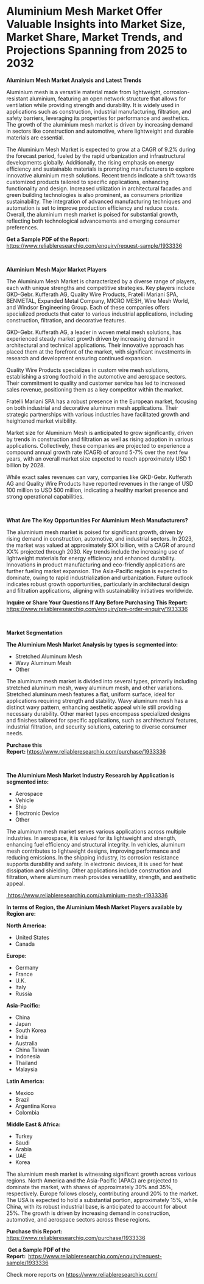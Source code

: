 <p><h1>Aluminium Mesh Market Offer Valuable Insights into Market Size, Market Share, Market Trends, and Projections Spanning from 2025 to 2032</h1></p><p><strong>Aluminium Mesh Market Analysis and Latest Trends</strong></p>
<p><p>Aluminium mesh is a versatile material made from lightweight, corrosion-resistant aluminium, featuring an open network structure that allows for ventilation while providing strength and durability. It is widely used in applications such as construction, industrial manufacturing, filtration, and safety barriers, leveraging its properties for performance and aesthetics. The growth of the aluminium mesh market is driven by increasing demand in sectors like construction and automotive, where lightweight and durable materials are essential.</p><p>The Aluminium Mesh Market is expected to grow at a CAGR of 9.2% during the forecast period, fueled by the rapid urbanization and infrastructural developments globally. Additionally, the rising emphasis on energy efficiency and sustainable materials is prompting manufacturers to explore innovative aluminium mesh solutions. Recent trends indicate a shift towards customized products tailored to specific applications, enhancing functionality and design. Increased utilization in architectural facades and green building technologies is also prominent, as consumers prioritize sustainability. The integration of advanced manufacturing techniques and automation is set to improve production efficiency and reduce costs. Overall, the aluminium mesh market is poised for substantial growth, reflecting both technological advancements and emerging consumer preferences.</p></p>
<p><strong>Get a Sample PDF of the Report:&nbsp;</strong> <a href="https://www.reliableresearchiq.com/enquiry/request-sample/1933336?utm_campaign=3073&utm_medium=2&utm_source=Github&utm_content=ia&utm_term=31032025&utm_id=aluminium-mesh">https://www.reliableresearchiq.com/enquiry/request-sample/1933336</a></p>
<p>&nbsp;</p>
<p><strong>Aluminium Mesh Major Market Players</strong></p>
<p><p>The Aluminium Mesh Market is characterized by a diverse range of players, each with unique strengths and competitive strategies. Key players include GKD-Gebr. Kufferath AG, Quality Wire Products, Fratelli Mariani SPA, BENMETAL, Expanded Metal Company, MICRO MESH, Wire Mesh World, and Windsor Engineering Group. Each of these companies offers specialized products that cater to various industrial applications, including construction, filtration, and decorative features.</p><p>GKD-Gebr. Kufferath AG, a leader in woven metal mesh solutions, has experienced steady market growth driven by increasing demand in architectural and technical applications. Their innovative approach has placed them at the forefront of the market, with significant investments in research and development ensuring continued expansion.</p><p>Quality Wire Products specializes in custom wire mesh solutions, establishing a strong foothold in the automotive and aerospace sectors. Their commitment to quality and customer service has led to increased sales revenue, positioning them as a key competitor within the market.</p><p>Fratelli Mariani SPA has a robust presence in the European market, focusing on both industrial and decorative aluminum mesh applications. Their strategic partnerships with various industries have facilitated growth and heightened market visibility.</p><p>Market size for Aluminium Mesh is anticipated to grow significantly, driven by trends in construction and filtration as well as rising adoption in various applications. Collectively, these companies are projected to experience a compound annual growth rate (CAGR) of around 5-7% over the next few years, with an overall market size expected to reach approximately USD 1 billion by 2028.</p><p>While exact sales revenues can vary, companies like GKD-Gebr. Kufferath AG and Quality Wire Products have reported revenues in the range of USD 100 million to USD 500 million, indicating a healthy market presence and strong operational capabilities.</p></p>
<p>&nbsp;</p>
<p><strong>What Are The Key Opportunities For Aluminium Mesh Manufacturers?</strong></p>
<p><p>The aluminium mesh market is poised for significant growth, driven by rising demand in construction, automotive, and industrial sectors. In 2023, the market was valued at approximately $XX billion, with a CAGR of around XX% projected through 2030. Key trends include the increasing use of lightweight materials for energy efficiency and enhanced durability. Innovations in product manufacturing and eco-friendly applications are further fueling market expansion. The Asia-Pacific region is expected to dominate, owing to rapid industrialization and urbanization. Future outlook indicates robust growth opportunities, particularly in architectural design and filtration applications, aligning with sustainability initiatives worldwide.</p></p>
<p><strong>Inquire or Share Your Questions If Any Before Purchasing This Report:</strong> <a href="https://www.reliableresearchiq.com/enquiry/pre-order-enquiry/1933336?utm_campaign=3073&utm_medium=2&utm_source=Github&utm_content=ia&utm_term=31032025&utm_id=aluminium-mesh">https://www.reliableresearchiq.com/enquiry/pre-order-enquiry/1933336</a></p>
<p>&nbsp;</p>
<p><strong>Market Segmentation</strong></p>
<p><strong>The Aluminium Mesh Market Analysis by types is segmented into:</strong></p>
<p><ul><li>Stretched Aluminum Mesh</li><li>Wavy Aluminum Mesh</li><li>Other</li></ul></p>
<p><p>The aluminum mesh market is divided into several types, primarily including stretched aluminum mesh, wavy aluminum mesh, and other variations. Stretched aluminum mesh features a flat, uniform surface, ideal for applications requiring strength and stability. Wavy aluminum mesh has a distinct wavy pattern, enhancing aesthetic appeal while still providing necessary durability. Other market types encompass specialized designs and finishes tailored for specific applications, such as architectural features, industrial filtration, and security solutions, catering to diverse consumer needs.</p></p>
<p><strong>Purchase this Report:&nbsp;</strong><a href="https://www.reliableresearchiq.com/purchase/1933336?utm_campaign=3073&utm_medium=2&utm_source=Github&utm_content=ia&utm_term=31032025&utm_id=aluminium-mesh">https://www.reliableresearchiq.com/purchase/1933336</a></p>
<p>&nbsp;</p>
<p><strong>The Aluminium Mesh Market Industry Research by Application is segmented into:</strong></p>
<p><ul><li>Aerospace</li><li>Vehicle</li><li>Ship</li><li>Electronic Device</li><li>Other</li></ul></p>
<p><p>The aluminum mesh market serves various applications across multiple industries. In aerospace, it is valued for its lightweight and strength, enhancing fuel efficiency and structural integrity. In vehicles, aluminum mesh contributes to lightweight designs, improving performance and reducing emissions. In the shipping industry, its corrosion resistance supports durability and safety. In electronic devices, it is used for heat dissipation and shielding. Other applications include construction and filtration, where aluminum mesh provides versatility, strength, and aesthetic appeal.</p></p>
<p><a href="https://www.reliableresearchiq.com/aluminium-mesh-r1933336?utm_campaign=3073&utm_medium=2&utm_source=Github&utm_content=ia&utm_term=31032025&utm_id=aluminium-mesh">&nbsp;https://www.reliableresearchiq.com/aluminium-mesh-r1933336</a></p>
<p><strong>In terms of Region, the Aluminium Mesh Market Players available by Region are:</strong></p>
<p>
    <p> <strong> North America: </strong>
        <ul>
            <li>United States</li>
            <li>Canada</li>
        </ul>
        </p> 
    <p> <strong> Europe: </strong>
        <ul>
            <li>Germany</li>
            <li>France</li>
            <li>U.K.</li>
            <li>Italy</li>
            <li>Russia</li>
        </ul>
        </p> 
    <p> <strong> Asia-Pacific: </strong>
        <ul>
            <li>China</li>
            <li>Japan</li>
            <li>South Korea</li>
            <li>India</li>
            <li>Australia</li>
            <li>China Taiwan</li>
            <li>Indonesia</li>
            <li>Thailand</li>
            <li>Malaysia</li>
        </ul>
        </p> 
    <p> <strong> Latin America: </strong>
        <ul>
            <li>Mexico</li>
            <li>Brazil</li>
            <li>Argentina Korea</li>
            <li>Colombia</li>
        </ul>
        </p> 
    <p> <strong> Middle East & Africa: </strong>
        <ul>
            <li>Turkey</li>
            <li>Saudi</li>
            <li>Arabia</li>
            <li>UAE</li>
            <li>Korea</li>
        </ul>
    </p>
    </p>
<p><p>The aluminium mesh market is witnessing significant growth across various regions. North America and the Asia-Pacific (APAC) are projected to dominate the market, with shares of approximately 30% and 35%, respectively. Europe follows closely, contributing around 20% to the market. The USA is expected to hold a substantial portion, approximately 15%, while China, with its robust industrial base, is anticipated to account for about 25%. The growth is driven by increasing demand in construction, automotive, and aerospace sectors across these regions.</p></p>
<p><strong>Purchase this Report: </strong><a href="https://www.reliableresearchiq.com/purchase/1933336?utm_campaign=3073&utm_medium=2&utm_source=Github&utm_content=ia&utm_term=31032025&utm_id=aluminium-mesh">https://www.reliableresearchiq.com/purchase/1933336</a></p>
<p>&nbsp;<strong>Get a Sample PDF of the Report:&nbsp;&nbsp;</strong><a href="https://www.reliableresearchiq.com/enquiry/request-sample/1933336?utm_campaign=3073&utm_medium=2&utm_source=Github&utm_content=ia&utm_term=31032025&utm_id=aluminium-mesh">https://www.reliableresearchiq.com/enquiry/request-sample/1933336</a></p>
<p><strong></strong></p>
<p>Check more reports on <a href="https://www.reliableresearchiq.com/?utm_campaign=3073&utm_medium=2&utm_source=Github&utm_content=ia&utm_term=31032025&utm_id=aluminium-mesh">https://www.reliableresearchiq.com/</a></p>